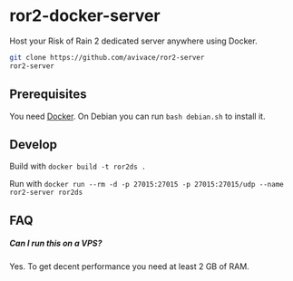 # ror2-docker-server

Host your Risk of Rain 2 dedicated server anywhere using Docker.

```bash
git clone https://github.com/avivace/ror2-server
ror2-server
```

## Prerequisites

You need [Docker](https://docs.docker.com/get-docker/). On Debian you can run `bash debian.sh` to install it.

## Develop

Build with `docker build -t ror2ds .`

Run with `docker run --rm -d -p 27015:27015 -p 27015:27015/udp --name ror2-server ror2ds`


## FAQ

##### Can I run this on a VPS?

Yes. To get decent performance you need at least 2 GB of RAM.
